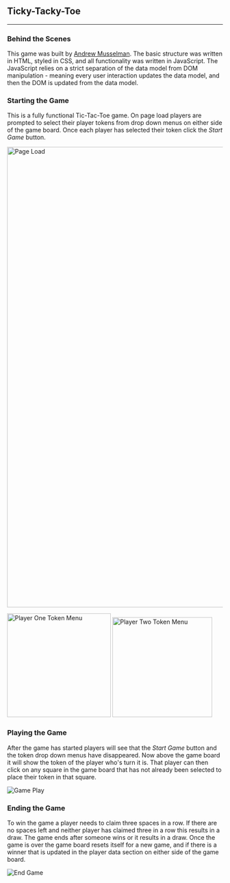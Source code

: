 ## Ticky-Tacky-Toe
---
### Behind the Scenes

This game was built by [Andrew Musselman](https://github.com/Andrew-Musselman). The basic structure was written in HTML, styled in CSS, and all functionality was written in JavaScript. The JavaScript relies on a strict separation of the data model from DOM manipulation - meaning every user interaction updates the data model, and then the DOM is updated from the data model.

### Starting the Game

This is a fully functional Tic-Tac-Toe game. On page load players are prompted to select their player tokens from drop down menus on either side of the game board. Once each player has selected their token click the *Start Game* button.

<img width="1074" alt="Page Load" src="https://user-images.githubusercontent.com/92277979/150051873-3bb6c17a-3ff8-47ae-a363-58bb0d7ea41f.png">

<img width="242" alt="Player One Token Menu" src="https://user-images.githubusercontent.com/92277979/150051576-f265f260-c21d-493f-a117-47f43afdf5b8.png">  <img width="233" alt="Player Two Token Menu" src="https://user-images.githubusercontent.com/92277979/150051581-5ada1660-0ee3-4bf0-98ac-cadad1febcd3.png">

### Playing the Game

After the game has started players will see that the *Start Game* button and the token drop down menus have disappeared. Now above the game board it will show the token of the player who's turn it is. That player can then click on any square in the game board that has not already been selected to place their token in that square.


![Game Play](https://user-images.githubusercontent.com/92277979/150052227-1a1e95c5-5993-4899-94a9-61aa142b99c0.gif)

### Ending the Game

To win the game a player needs to claim three spaces in a row. If there are no spaces left and neither player has claimed three in a row this results in a draw. The game ends after someone wins or it results in a draw. Once the game is over the game board resets itself for a new game, and if there is a winner that is updated in the player data section on either side of the game board.

![End Game](https://user-images.githubusercontent.com/92277979/150052565-29b9e194-b32f-4c31-8ac0-75e6dec444c7.gif)

